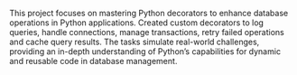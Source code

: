 This project focuses on mastering Python decorators to enhance database operations in Python applications. Created custom decorators to log queries, handle connections, manage transactions, retry failed operations and cache query results. The tasks simulate real-world challenges, providing an in-depth understanding of Python’s capabilities for dynamic and reusable code in database management.